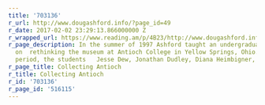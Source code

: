 ```yaml
---
title: '703136'
r_url: http://www.dougashford.info/?page_id=49
r_date: 2017-02-02 23:29:13.866000000 Z
r_wrapped_url: https://www.reading.am/p/4B23/http://www.dougashford.info/?page_id=49
r_page_description: In the summer of 1997 Ashford taught an undergraduate seminar
  on  rethinking the museum at Antioch College in Yellow Springs, Ohio.  Over a  four-week
  period, the students   Jesse Dew, Jonathan Dudley, Diana Heimbigner, Ben Leon, Jyl...
r_page_title: Collecting Antioch
r_title: Collecting Antioch
r_id: '703136'
r_page_id: '516115'
---
```


